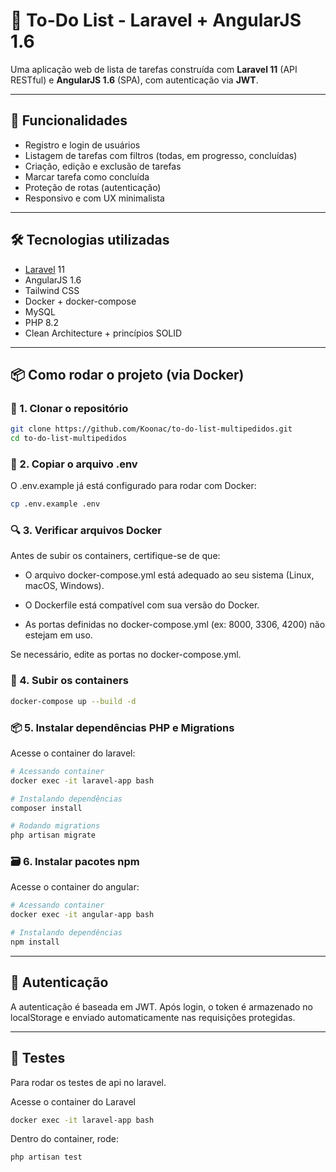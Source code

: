 # 📝 To-Do List - Laravel + AngularJS 1.6
Uma aplicação web de lista de tarefas construída com **Laravel 11** (API RESTful) e **AngularJS 1.6** (SPA), com autenticação via **JWT**.

---

## 🚀 Funcionalidades

- Registro e login de usuários
- Listagem de tarefas com filtros (todas, em progresso, concluídas)
- Criação, edição e exclusão de tarefas
- Marcar tarefa como concluída
- Proteção de rotas (autenticação)
- Responsivo e com UX minimalista

---

## 🛠️ Tecnologias utilizadas

- [Laravel](https://laravel.com/) 11
- AngularJS 1.6
- Tailwind CSS
- Docker + docker-compose
- MySQL
- PHP 8.2
- Clean Architecture + princípios SOLID

---

## 📦 Como rodar o projeto (via Docker)

### 🔧 1. Clonar o repositório
```bash
git clone https://github.com/Koonac/to-do-list-multipedidos.git
cd to-do-list-multipedidos
```

### 📄 2. Copiar o arquivo .env
O .env.example já está configurado para rodar com Docker:

```bash
cp .env.example .env
```

### 🔍 3. Verificar arquivos Docker
Antes de subir os containers, certifique-se de que:

- O arquivo docker-compose.yml está adequado ao seu sistema (Linux, macOS, Windows).

- O Dockerfile está compatível com sua versão do Docker.

- As portas definidas no docker-compose.yml (ex: 8000, 3306, 4200) não estejam em uso.

Se necessário, edite as portas no docker-compose.yml.

### 🚀 4. Subir os containers
```bash
docker-compose up --build -d
```

### 📦 5. Instalar dependências PHP e Migrations
Acesse o container do laravel:
```bash
# Acessando container
docker exec -it laravel-app bash

# Instalando dependências
composer install

# Rodando migrations
php artisan migrate
```

### 🗃️ 6. Instalar pacotes npm
Acesse o container do angular:
```bash
# Acessando container
docker exec -it angular-app bash

# Instalando dependências
npm install
```

---

## 🔐 Autenticação
A autenticação é baseada em JWT. Após login, o token é armazenado no localStorage e enviado automaticamente nas requisições protegidas.

---

## 🧪 Testes
Para rodar os testes de api no laravel.

Acesse o container do Laravel
```bash
docker exec -it laravel-app bash
```

Dentro do container, rode:
```bash
php artisan test
```
